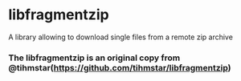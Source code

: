# libfragmentzip
A library allowing to download single files from a remote zip archive
### The libfragmentzip is an original copy from @tihmstar(https://github.com/tihmstar/libfragmentzip)
